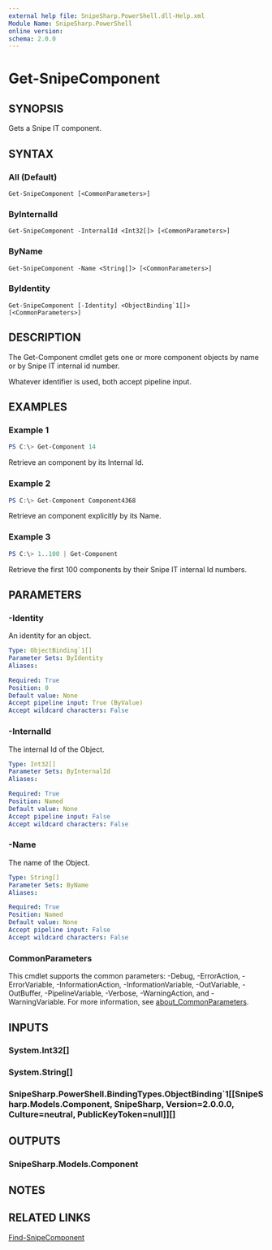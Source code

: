 ```yaml
---
external help file: SnipeSharp.PowerShell.dll-Help.xml
Module Name: SnipeSharp.PowerShell
online version:
schema: 2.0.0
---
```


# Get-SnipeComponent

## SYNOPSIS
Gets a Snipe IT component.

## SYNTAX

### All (Default)
```
Get-SnipeComponent [<CommonParameters>]
```

### ByInternalId
```
Get-SnipeComponent -InternalId <Int32[]> [<CommonParameters>]
```

### ByName
```
Get-SnipeComponent -Name <String[]> [<CommonParameters>]
```

### ByIdentity
```
Get-SnipeComponent [-Identity] <ObjectBinding`1[]> [<CommonParameters>]
```

## DESCRIPTION
The Get-Component cmdlet gets one or more component objects by name or by Snipe IT internal id number.

Whatever identifier is used, both accept pipeline input.

## EXAMPLES

### Example 1
```powershell
PS C:\> Get-Component 14
```

Retrieve an component by its Internal Id.

### Example 2
```powershell
PS C:\> Get-Component Component4368
```

Retrieve an component explicitly by its Name.

### Example 3
```powershell
PS C:\> 1..100 | Get-Component
```

Retrieve the first 100 components by their Snipe IT internal Id numbers.

## PARAMETERS

### -Identity
An identity for an object.

```yaml
Type: ObjectBinding`1[]
Parameter Sets: ByIdentity
Aliases:

Required: True
Position: 0
Default value: None
Accept pipeline input: True (ByValue)
Accept wildcard characters: False
```

### -InternalId
The internal Id of the Object.

```yaml
Type: Int32[]
Parameter Sets: ByInternalId
Aliases:

Required: True
Position: Named
Default value: None
Accept pipeline input: False
Accept wildcard characters: False
```

### -Name
The name of the Object.

```yaml
Type: String[]
Parameter Sets: ByName
Aliases:

Required: True
Position: Named
Default value: None
Accept pipeline input: False
Accept wildcard characters: False
```

### CommonParameters
This cmdlet supports the common parameters: -Debug, -ErrorAction, -ErrorVariable, -InformationAction, -InformationVariable, -OutVariable, -OutBuffer, -PipelineVariable, -Verbose, -WarningAction, and -WarningVariable. For more information, see [about_CommonParameters](http://go.microsoft.com/fwlink/?LinkID=113216).

## INPUTS

### System.Int32[]

### System.String[]

### SnipeSharp.PowerShell.BindingTypes.ObjectBinding`1[[SnipeSharp.Models.Component, SnipeSharp, Version=2.0.0.0, Culture=neutral, PublicKeyToken=null]][]

## OUTPUTS

### SnipeSharp.Models.Component

## NOTES

## RELATED LINKS

[Find-SnipeComponent](Find-SnipeComponent.md)
